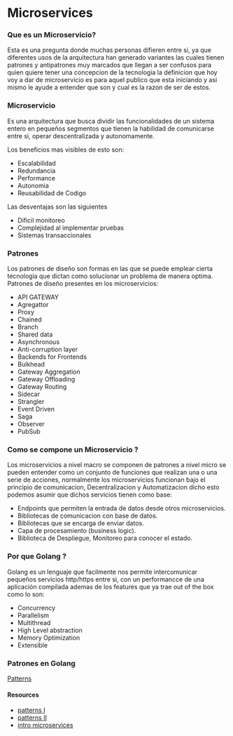 # Microservices

### Que es un Microservicio?

Esta es una pregunta donde muchas personas difieren entre si, ya que diferentes usos de la arquitectura han generado variantes las cuales tienen patrones y antipatrones muy marcados que llegan a ser confusos para quien quiere tener una concepcion de la tecnologia la definicion que hoy voy a dar de microservicio es para aquel publico que esta iniciando y asi mismo le ayude a entender que son y cual es la razon de ser de estos.

### Microservicio

Es una arquitectura que busca dividir las funcionalidades de un sistema entero en pequeños segmentos que tienen la habilidad de comunicarse entre si, operar descentralizada y autonomamente.

Los beneficios mas visibles de esto son:

* Escalabilidad 
* Redundancia
* Performance
* Autonomia
* Reusabilidad de Codigo

Las desventajas son las siguientes

* Dificil monitoreo
* Complejidad al implementar pruebas 
* Sistemas transaccionales

### Patrones

Los patrones de diseño son formas en las que se puede emplear cierta tecnologia que dictan como solucionar un problema de manera optima.
Patrones de diseño presentes en los microservicios:

* API GATEWAY
* Agregattor
* Proxy 
* Chained
* Branch
* Shared data
* Asynchronous
* Anti-corruption layer
* Backends for Frontends
* Bulkhead
* Gateway Aggregation
* Gateway Offloading
* Gateway Routing
* Sidecar
* Strangler
* Event Driven
* Saga
* Observer
* PubSub

### Como se compone un Microservicio ? 

Los microservicios a nivel macro se componen de patrones a nivel micro se pueden entender como un conjunto de funciones que realizan una o una serie de acciones, normalmente los microservicios funcionan bajo el principio de comunicacion, Decentralizacion y Automatizacion dicho esto podemos asumir que dichos servicios tienen como base:

* Endpoints que permiten la entrada de datos desde otros microservicios.
* Bibliotecas de comunicacion con base de datos.
* Bibliotecas que se encarga de enviar datos.
* Capa de procesamiento (business logic).
* Biblioteca de Despliegue, Monitoreo para conocer el estado.

### Por que Golang ? 

Golang es un lenguaje que facilmente nos permite intercomunicar pequeños servicios http/https entre si, con un performancce de una aplicación compilada ademas de los features que ya trae out of the box
como lo son:
* Concurrency
* Parallelism
* Multithread
* High Level abstraction
* Memory Optimization
* Extensible

### Patrones en Golang

[Patterns](https://github.com/tmrts/go-patterns)


#### Resources
* [patterns I ](http://blog.arungupta.me/microservice-design-patterns/)
* [patterns II](https://vslive.com/Blogs/News-and-Tips/2018/02/Go-Fast-by-Going-Micro-Microservices-Design-Patterns-You-Should-Know.aspx)
* [intro microservices](https://www.nginx.com/blog/introduction-to-microservices/)
